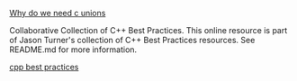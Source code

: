 [Why do we need c unions](http://stackoverflow.com/questions/252552/why-do-we-need-c-unions)

Collaborative Collection of C++ Best Practices. This online resource is part of Jason Turner's collection of C++ Best Practices resources. See README.md for more information. 

[cpp best practices](https://github.com/lefticus/cppbestpractices)
